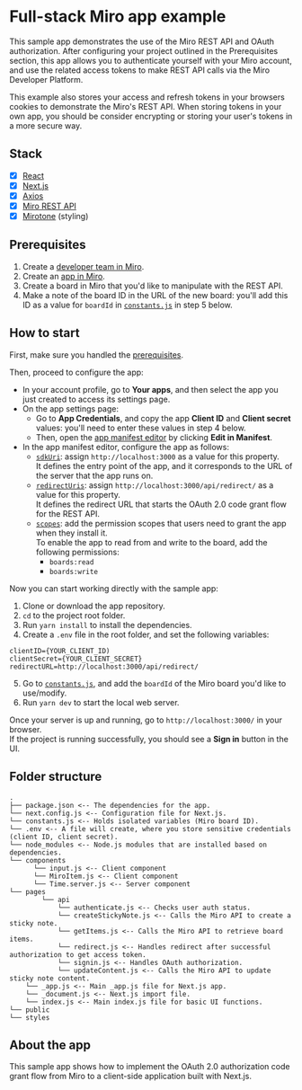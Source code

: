 # Full-stack Miro app example

This sample app demonstrates the use of the Miro REST API and OAuth authorization. After configuring your project outlined in the Prerequisites section, this app allows you to authenticate yourself with your Miro account, and use the related access tokens to make REST API calls via the Miro Developer Platform.

This example also stores your access and refresh tokens in your browsers cookies to demonstrate the Miro's REST API. When storing tokens in your own app, you should be consider encrypting or storing your user's tokens in a more secure way.

## Stack

- [x] [React](https://reactjs.org/)
- [x] [Next.js](https://nextjs.org/)
- [x] [Axios](https://axios-http.com/)
- [x] [Miro REST API](https://developers.miro.com/reference/api-reference)
- [x] [Mirotone](https://www.mirotone.xyz/css) (styling)

## Prerequisites

1. Create a [developer team in Miro](https://developers.miro.com/docs/create-a-developer-team).
2. Create an [app in Miro](https://developers.miro.com/docs/build-your-first-hello-world-app#step-1-bootstrap-the-hello-world-app).
3. Create a board in Miro that you'd like to manipulate with the REST API.
4. Make a note of the board ID in the URL of the new board: you'll add this ID as a value for `boardId` in [`constants.js`](./constants.js) in step 5 below.

## How to start

First, make sure you handled the [prerequisites](#prerequisites).

Then, proceed to configure the app:

- In your account profile, go to **Your apps**, and then select the app you just created to access its settings page.
- On the app settings page:
  - Go to **App Credentials**, and copy the app **Client ID** and **Client secret** values: you'll need to enter these values
    in step 4 below.
  - Then, open the [app manifest editor](https://developers.miro.com/docs/manually-create-an-app#step-2-configure-your-app-in-miro) by clicking **Edit in Manifest**.
- In the app manifest editor, configure the app as follows:
  - [`sdkUri`](https://developers.miro.com/docs/app-manifest#sdkuri): assign `http://localhost:3000` as a value for this property. \
    It defines the entry point of the app, and it corresponds to the URL of the server that the app runs on.
  - [`redirectUris`](https://developers.miro.com/docs/app-manifest#redirecturis): assign `http://localhost:3000/api/redirect/` as a value for this property. \
    It defines the redirect URL that starts the OAuth 2.0 code grant flow for the REST API.
  - [`scopes`](https://developers.miro.com/docs/app-manifest#scopes): add the permission scopes that users need to grant the app when they install it. \
    To enable the app to read from and write to the board, add the following permissions:
    - `boards:read`
    - `boards:write`

Now you can start working directly with the sample app:

1. Clone or download the app repository.
2. `cd` to the project root folder.
3. Run `yarn install` to install the dependencies.
4. Create a `.env` file in the root folder, and set the following variables:

```
clientID={YOUR_CLIENT_ID)
clientSecret={YOUR_CLIENT_SECRET}
redirectURL=http://localhost:3000/api/redirect/
```

5. Go to [`constants.js`](./constants.js), and add the `boardId` of the Miro board you'd like to use/modify.
6. Run `yarn dev` to start the local web server.

Once your server is up and running, go to `http://localhost:3000/` in your browser. \
If the project is running successfully, you should see a **Sign in** button in the UI.

## Folder structure

```
.
├── package.json <-- The dependencies for the app.
└── next.config.js <-- Configuration file for Next.js.
└── constants.js <-- Holds isolated variables (Miro board ID).
└── .env <-- A file will create, where you store sensitive credentials (client ID, client secret).
└── node_modules <-- Node.js modules that are installed based on dependencies.
└── components
      └── input.js <-- Client component
      └── MiroItem.js <-- Client component
      └── Time.server.js <-- Server component
└── pages
        └── api
            └── authenticate.js <-- Checks user auth status.
            └── createStickyNote.js <-- Calls the Miro API to create a sticky note.
            └── getItems.js <-- Calls the Miro API to retrieve board items.
            └── redirect.js <-- Handles redirect after successful authorization to get access token.
            └── signin.js <-- Handles OAuth authorization.
            └── updateContent.js <-- Calls the Miro API to update sticky note content.
    └── _app.js <-- Main _app.js file for Next.js app.
    └── _document.js <-- Next.js import file.
    └── index.js <-- Main index.js file for basic UI functions.
└── public
└── styles

```

## About the app

This sample app shows how to implement the OAuth 2.0 authorization code grant flow from Miro to a client-side application built with Next.js.
